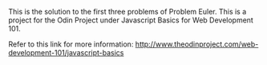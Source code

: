 This is the solution to the first three problems of Problem Euler. This is a project for the Odin Project under Javascript Basics for Web Development 101. 

Refer to this link for more information: http://www.theodinproject.com/web-development-101/javascript-basics